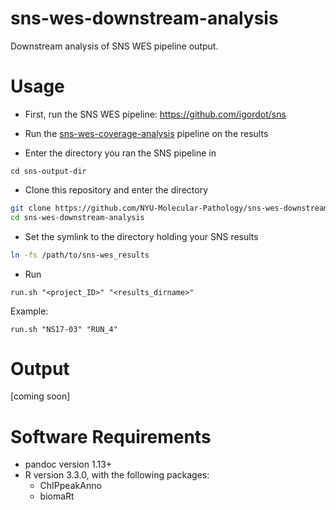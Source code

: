 # sns-wes-downstream-analysis
Downstream analysis of SNS WES pipeline output.

# Usage

- First, run the SNS WES pipeline: https://github.com/igordot/sns

- Run the [sns-wes-coverage-analysis](https://github.com/NYU-Molecular-Pathology/sns-wes-coverage-analysis) pipeline on the results 

- Enter the directory you ran the SNS pipeline in 

```
cd sns-output-dir
```

- Clone this repository and enter the directory

```bash
git clone https://github.com/NYU-Molecular-Pathology/sns-wes-downstream-analysis.git
cd sns-wes-downstream-analysis
```

- Set the symlink to the directory holding your SNS results

```bash
ln -fs /path/to/sns-wes_results
```

- Run 

```
run.sh "<project_ID>" "<results_dirname>"
```

Example:

```
run.sh "NS17-03" "RUN_4"
```

# Output
[coming soon]

# Software Requirements
- pandoc version 1.13+ 
- R version 3.3.0, with the following packages:
  - ChIPpeakAnno
  - biomaRt
